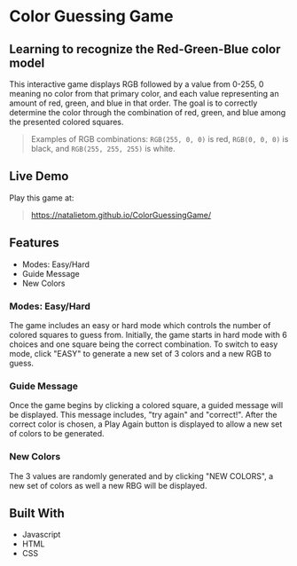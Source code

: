 # Color Guessing Game

## Learning to recognize the Red-Green-Blue color model
This interactive game displays RGB followed by a value from 0-255, 0 meaning no color from that primary color, and each value representing an amount of red, green, and blue in that order. The goal is to correctly determine the color through the combination of red, green, and blue among the presented colored squares.
> Examples of RGB combinations: 
```RGB(255, 0, 0)``` is red, ```RGB(0, 0, 0)``` is black, and ```RGB(255, 255, 255)``` is white.

## Live Demo
Play this game at: 
> https://natalietom.github.io/ColorGuessingGame/

## Features
* Modes: Easy/Hard
* Guide Message
* New Colors

### Modes: Easy/Hard
The game includes an easy or hard mode which controls the number of colored squares to guess from. Initially, the game starts in hard mode with 6 choices and one square being the correct combination. To switch to easy mode, click "EASY" to generate a new set of 3 colors and a new RGB to guess.

### Guide Message
Once the game begins by clicking a colored square, a guided message will be displayed. This message includes, "try again" and "correct!". After the correct color is chosen, a Play Again button is displayed to allow a new set of colors to be generated.

### New Colors
The 3 values are randomly generated and by clicking "NEW COLORS", a new set of colors as well a new RBG will be displayed.


## Built With
* Javascript
* HTML
* CSS

